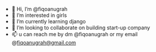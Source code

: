 - 👋 Hi, I’m @fiqoanugrah
- 👀 I’m interested in girls
- 🌱 I’m currently learning django
- 💞️ I’m looking to collaborate on building start-up company
- 📫 u can reach me by dm @fiqoanugrah or my email @fiqoanugrah@gmail.com

<!---
fiqoanugrah/fiqoanugrah is a ✨ special ✨ repository because its `README.md` (this file) appears on your GitHub profile.
You can click the Preview link to take a look at your changes.
--->
